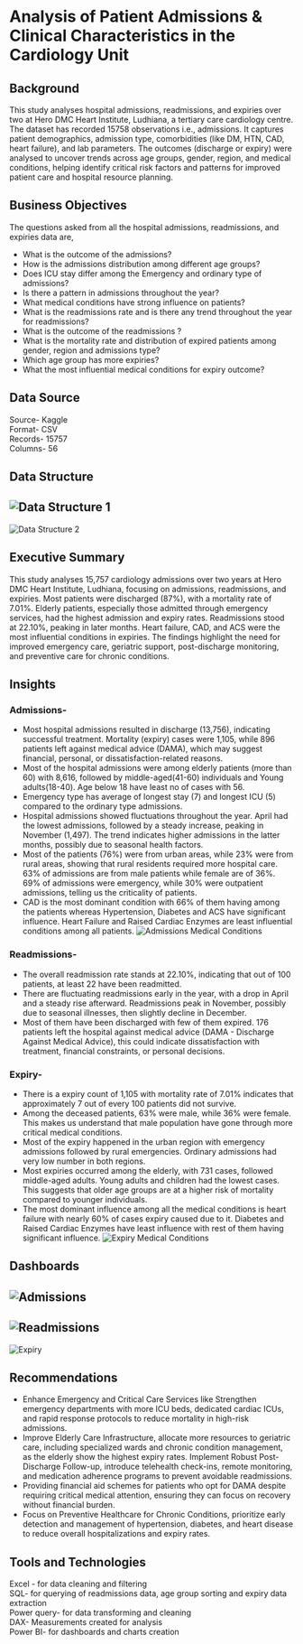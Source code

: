 # Analysis of Patient Admissions & Clinical Characteristics in the Cardiology Unit
## Background
This study analyses hospital admissions, readmissions, and expiries over two at Hero DMC Heart Institute, Ludhiana, a tertiary care cardiology centre. The dataset has recorded 15758 observations i.e., admissions. It captures patient demographics, admission type, comorbidities (like DM, HTN, CAD, heart failure), and lab parameters. The outcomes (discharge or expiry) were analysed to uncover trends across age groups, gender, region, and medical conditions, helping identify critical risk factors and patterns for improved patient care and hospital resource planning.
## Business Objectives 
The questions asked from all the hospital admissions, readmissions, and expiries data are, 
-	What is the outcome of the admissions?
-	How is the admissions distribution among different age groups?
-	Does ICU stay differ among the Emergency and ordinary type of admissions?
-	Is there a pattern in admissions throughout the year?
-	What medical conditions have strong influence on patients?
-	What is the readmissions rate and is there any trend throughout the year for readmissions?
-	What is the outcome of the readmissions ?
-	What is the mortality rate and distribution of expired patients among gender, region and admissions type?
-	Which age group has more expiries?
-	What the most influential medical conditions for expiry outcome?
## Data Source
Source- Kaggle<br>
Format- CSV<br>
Records- 15757<br>
Columns- 56
## Data Structure
![Data Structure 1](https://github.com/meretimounika/Patient-Admissions-in-Cardiology-Unit/blob/main/Data%20Structure/DS%20Admissions-Expiry.png)
---
![Data Structure 2](https://github.com/meretimounika/Patient-Admissions-in-Cardiology-Unit/blob/main/Data%20Structure/DS%20Readmissions.png)
## Executive Summary
This study analyses 15,757 cardiology admissions over two years at Hero DMC Heart Institute, Ludhiana, focusing on admissions, readmissions, and expiries. Most patients were discharged (87%), with a mortality rate of 7.01%. Elderly patients, especially those admitted through emergency services, had the highest admission and expiry rates. Readmissions stood at 22.10%, peaking in later months. Heart failure, CAD, and ACS were the most influential conditions in expiries. The findings highlight the need for improved emergency care, geriatric support, post-discharge monitoring, and preventive care for chronic conditions.
## Insights
### Admissions-
- Most hospital admissions resulted in discharge (13,756), indicating successful treatment. Mortality (expiry) cases were 1,105, while 896 patients left against medical advice (DAMA), which may suggest financial, personal, or dissatisfaction-related reasons.
- Most of the hospital admissions were among elderly patients (more than 60) with 8,616, followed by middle-aged(41-60) individuals and Young adults(18-40). Age below 18 have least no of cases with 56. 
-	Emergency type has average of longest stay (7) and longest ICU (5) compared to the ordinary type admissions.
-	Hospital admissions showed fluctuations throughout the year. April had the lowest admissions, followed by a steady increase, peaking in November (1,497). The trend indicates higher admissions in the latter months, possibly due to seasonal health factors.
-	Most of the patients (76%) were from urban areas, while 23% were from rural areas, showing that rural residents required more hospital care. 63% of admissions are from male patients while female are of 36%. 69% of admissions were emergency, while 30% were outpatient admissions, telling us the criticality of patients.
-	CAD is the most dominant condition with 66% of them having among the patients whereas Hypertension, Diabetes and ACS have significant influence. Heart Failure and Raised Cardiac Enzymes are least influential conditions among all patients.
![Admissions Medical Conditions](https://github.com/meretimounika/Patient-Admissions-in-Cardiology-Unit/blob/main/Screenshots%20Dashboards/Admissions%20Medical%20Conditons.png)
### Readmissions- 
-	The overall readmission rate stands at 22.10%, indicating that out of 100 patients, at least 22 have been readmitted.
-	There are fluctuating readmissions early in the year, with a drop in April and a steady rise afterward. Readmissions peak in November, possibly due to seasonal illnesses, then slightly decline in December. 
-	Most of them have been discharged with few of them expired. 176 patients left the hospital against medical advice (DAMA - Discharge Against Medical Advice), this could indicate dissatisfaction with treatment, financial constraints, or personal decisions.<br>
### Expiry-
-	There is a expiry count of 1,105 with mortality rate of 7.01% indicates that approximately 7 out of every 100 patients did not survive.
-	Among the deceased patients, 63% were male, while 36% were female. This makes us understand that male population have gone through more critical medical conditions.
-	Most of the expiry happened in the urban region with emergency admissions followed by rural emergencies. Ordinary admissions had very low number in both regions.
-	Most expiries occurred among the elderly, with 731 cases, followed middle-aged adults. Young adults and children had the lowest cases. This suggests that older age groups are at a higher risk of mortality compared to younger individuals.
-	The most dominant influence among all the medical conditions is heart failure with nearly 60% of cases expiry caused due to it. Diabetes and Raised Cardiac Enzymes have least influence with rest of them having significant influence.
![Expiry Medical Conditions](https://github.com/meretimounika/Patient-Admissions-in-Cardiology-Unit/blob/main/Screenshots%20Dashboards/Expiry%20Medical%20Conditions.png)
## Dashboards
![Admissions](https://github.com/meretimounika/Patient-Admissions-in-Cardiology-Unit/blob/main/Screenshots%20Dashboards/Admissions%20Dashboard.png)
---
![Readmissions](https://github.com/meretimounika/Patient-Admissions-in-Cardiology-Unit/blob/main/Screenshots%20Dashboards/Readmissions%20Dashboard.png)
---
![Expiry](https://github.com/meretimounika/Patient-Admissions-in-Cardiology-Unit/blob/main/Screenshots%20Dashboards/Expiry%20Dashboard.png)
## Recommendations
-	Enhance Emergency and Critical Care Services like Strengthen emergency departments with more ICU beds, dedicated cardiac ICUs, and rapid response protocols to reduce mortality in high-risk admissions.
-	Improve Elderly Care Infrastructure, allocate more resources to geriatric care, including specialized wards and chronic condition management, as the elderly show the highest expiry rates.
	Implement Robust Post-Discharge Follow-up, introduce telehealth check-ins, remote monitoring, and medication adherence programs to prevent avoidable readmissions.
-	Providing financial aid schemes for patients who opt for DAMA despite requiring critical medical attention, ensuring they can focus on recovery without financial burden.
-	Focus on Preventive Healthcare for Chronic Conditions, prioritize early detection and management of hypertension, diabetes, and heart disease to reduce overall hospitalizations and expiry rates.
## Tools and Technologies
Excel - for data cleaning  and filtering<br> 
SQL- for querying of readmissions data, age group sorting and expiry data extraction<br> 
Power query- for data transforming and cleaning<br>
DAX- Measurements created for analysis<br> 
Power BI- for dashboards and charts creation 


